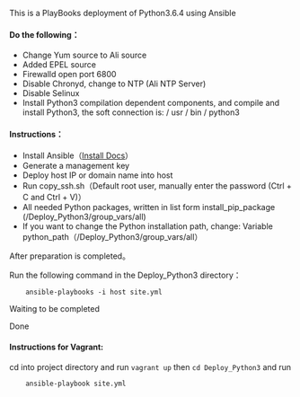 This is a PlayBooks deployment of Python3.6.4 using Ansible

#### Do the following：
- Change Yum source to Ali source
- Added EPEL source
- Firewalld open port 6800
- Disable Chronyd, change to NTP (Ali NTP Server)
- Disable Selinux
- Install Python3 compilation dependent components, and compile and install Python3, the soft connection is: / usr / bin / python3

#### Instructions：
- Install Ansible（[Install Docs](http://www.ansible.com.cn/docs/intro_installation.html)）
- Generate a management key
- Deploy host IP or domain name into host
- Run copy_ssh.sh（Default root user, manually enter the password (Ctrl + C and Ctrl + V)）
- All needed Python packages, written in list form install_pip_package (/Deploy_Python3/group_vars/all)
- If you want to change the Python installation path, change: Variable python_path（/Deploy_Python3/group_vars/all）


After preparation is completed。

Run the following command in the Deploy_Python3 directory：

        ansible-playbooks -i host site.yml
        
Waiting to be completed

Done

#### Instructions for Vagrant:

cd into project directory and run `vagrant up` then `cd Deploy_Python3` and run

        ansible-playbook site.yml

